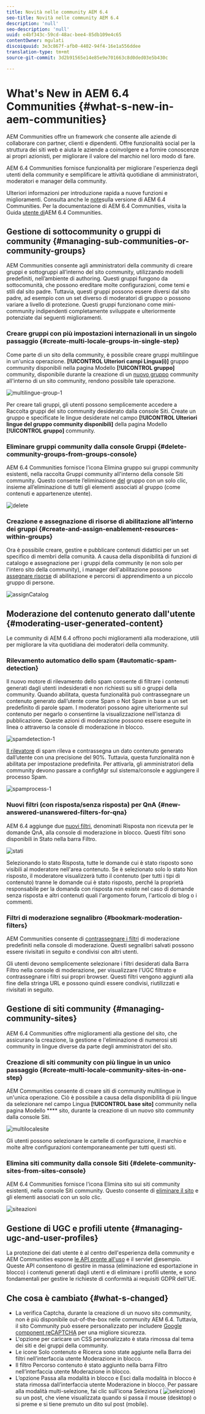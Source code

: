 ```yaml
---
title: Novità nelle community AEM 6.4
seo-title: Novità nelle community AEM 6.4
description: 'null'
seo-description: 'null'
uuid: e4bf343c-59cd-48ac-bee4-85db109e4c65
contentOwner: mgulati
discoiquuid: 3e3c867f-afb0-4402-94f4-16e1a556ddee
translation-type: tm+mt
source-git-commit: 3d2b91565e14e85e9e701663c8d0ded03e5b430c

---
```



# What&#39;s New in AEM 6.4 Communities {#what-s-new-in-aem-communities}

AEM Communities offre un framework che consente alle aziende di collaborare con partner, clienti e dipendenti. Offre funzionalità social per la struttura dei siti web e aiuta le aziende a coinvolgere e a fornire conoscenze ai propri azionisti, per migliorare il valore del marchio nel loro modo di fare.

AEM 6.4 Communities fornisce funzionalità per migliorare l&#39;esperienza degli utenti della community e semplificare le attività quotidiane di amministratori, moderatori e manager della community.

Ulteriori informazioni per introduzione rapida a nuove funzioni e miglioramenti. Consulta anche le [note](../release-notes/communities-release-notes.md)sulla versione di AEM 6.4 Communities. Per la documentazione di AEM 6.4 Communities, visita la Guida [utente di](home.md)AEM 6.4 Communities.

## Gestione di sottocommunity o gruppi di community {#managing-sub-communities-or-community-groups}

AEM Communities consente agli amministratori della community di creare gruppi e sottogruppi all’interno del sito community, utilizzando modelli predefiniti, nell’ambiente di authoring. Questi gruppi fungono da sottocomunità, che possono ereditare molte configurazioni, come temi e stili dal sito padre. Tuttavia, questi gruppi possono essere diversi dal sito padre, ad esempio con un set diverso di moderatori di gruppo o possono variare a livello di protezione. Questi gruppi funzionano come mini-community indipendenti completamente sviluppate e ulteriormente potenziate dai seguenti miglioramenti.

### Creare gruppi con più impostazioni internazionali in un singolo passaggio {#create-multi-locale-groups-in-single-step}

Come parte di un sito della community, è possibile creare gruppi multilingue in un&#39;unica operazione. **[!UICONTROL Ulteriori campi Lingua(i)]** gruppo community disponibili nella pagina Modello **[!UICONTROL gruppo]** community, disponibile durante la creazione di un [nuovo gruppo](groups.md) community all&#39;interno di un sito community, rendono possibile tale operazione.

![multilingue-group-1](assets/multilingualgroup-1.png)

Per creare tali gruppi, gli utenti possono semplicemente accedere a Raccolta gruppi del sito community desiderato dalla console Siti. Create un gruppo e specificate le lingue desiderate nel campo **[!UICONTROL Ulteriori lingue del gruppo community disponibili]** della pagina Modello **[!UICONTROL gruppo]** community.

### Eliminare gruppi community dalla console Gruppi {#delete-community-groups-from-groups-console}

AEM 6.4 Communities fornisce l&#39;icona Elimina gruppo sui gruppi community esistenti, nella raccolta Gruppi community all&#39;interno della console Siti community. Questo consente l’eliminazione [del](groups.md#deleting-the-group) gruppo con un solo clic, insieme all’eliminazione di tutti gli elementi associati al gruppo (come contenuti e appartenenze utente).

![delete](assets/deletegrp.png)

### Creazione e assegnazione di risorse di abilitazione all’interno dei gruppi {#create-and-assign-enablement-resources-within-groups}

Ora è possibile creare, gestire e pubblicare contenuti didattici per un set specifico di membri della comunità. A causa della disponibilità di funzioni di catalogo e assegnazione per i gruppi della community (e non solo per l&#39;intero sito della community), i manager dell&#39;abilitazione possono [assegnare risorse](resource.md) di abilitazione e percorsi di apprendimento a un piccolo gruppo di persone.

![assignCatalog](assets/assignmentcatalog.png)

## Moderazione del contenuto generato dall&#39;utente {#moderating-user-generated-content}

Le community di AEM 6.4 offrono pochi miglioramenti alla moderazione, utili per migliorare la vita quotidiana dei moderatori della community.

### Rilevamento automatico dello spam {#automatic-spam-detection}

Il nuovo motore di rilevamento dello spam consente di filtrare i contenuti generati dagli utenti indesiderati e non richiesti su siti o gruppi della community. Quando abilitata, questa funzionalità può contrassegnare un contenuto generato dall’utente come Spam o Not Spam in base a un set predefinito di parole spam. I moderatori possono agire ulteriormente sul contenuto per negarlo o consentirne la visualizzazione nell’istanza di pubblicazione. Queste azioni di moderazione possono essere eseguite in linea o attraverso la console di moderazione in blocco.

![spamdetection-1](assets/spamdetection-1.png)

[Il rilevatore](moderate-ugc.md#spam-detection) di spam rileva e contrassegna un dato contenuto generato dall’utente con una precisione del 90%. Tuttavia, questa funzionalità non è abilitata per impostazione predefinita. Per attivarla, gli amministratori della community devono passare a configMgr sul sistema/console e aggiungere il processo Spam.

![spamprocess-1](assets/spamprocess-1.png)

### Nuovi filtri (con risposta/senza risposta) per QnA {#new-answered-unanswered-filters-for-qna}

AEM 6.4 aggiunge due [nuovi filtri](moderation.md#filter-rail), denominati Risposta non ricevuta per le domande QnA, alla console di moderazione in blocco. Questi filtri sono disponibili in Stato nella barra Filtro.

![stati](assets/statuses.png)

Selezionando lo stato Risposta, tutte le domande cui è stato risposto sono visibili al moderatore nell&#39;area contenuto. Se è selezionato solo lo stato Non risposto, il moderatore visualizzerà tutto il contenuto (per tutti i tipi di contenuto) tranne le domande cui è stato risposto, perché la proprietà responsabile per la domanda con risposta non esiste nel caso di domande senza risposta e altri contenuti quali l&#39;argomento forum, l&#39;articolo di blog o i commenti.

### Filtri di moderazione segnalibro {#bookmark-moderation-filters}

AEM Communities consente di [contrassegnare i filtri](moderation.md#filter-rail) di moderazione predefiniti nella console di moderazione. Questi segnalibri salvati possono essere rivisitati in seguito e condivisi con altri utenti.

Gli utenti devono semplicemente selezionare i filtri desiderati dalla Barra Filtro nella console di moderazione, per visualizzare l&#39;UGC filtrato e contrassegnare i filtri sui propri browser. Questi filtri vengono aggiunti alla fine della stringa URL e possono quindi essere condivisi, riutilizzati e rivisitati in seguito.

## Gestione di siti community {#managing-community-sites}

AEM 6.4 Communities offre miglioramenti alla gestione del sito, che assicurano la creazione, la gestione e l&#39;eliminazione di numerosi siti community in lingue diverse da parte degli amministratori del sito.

### Creazione di siti community con più lingue in un unico passaggio {#create-multi-locale-community-sites-in-one-step}

AEM Communities consente di creare siti [](create-site.md) di community multilingue in un&#39;unica operazione. Ciò è possibile a causa della disponibilità di più lingue da selezionare nel campo Lingua **[!UICONTROL base sito]** community nella pagina Modello **** sito, durante la creazione di un nuovo sito community dalla console Siti.

![multilocalesite](assets/multilocalesite.png)

Gli utenti possono selezionare le cartelle di configurazione, il marchio e molte altre configurazioni contemporaneamente per tutti questi siti.

### Elimina siti community dalla console Siti {#delete-community-sites-from-sites-console}

AEM 6.4 Communities fornisce l&#39;icona Elimina sito sui siti community esistenti, nella console Siti community. Questo consente di [eliminare il sito](create-site.md) e gli elementi associati con un solo clic.

![siteazioni](assets/siteactions.png)

## Gestione di UGC e profili utente {#managing-ugc-and-user-profiles}

La protezione dei dati utente è al centro dell&#39;esperienza della community e AEM Communities espone [le API pronte all&#39;uso](user-ugc-management-service.md) e il servlet [di](https://github.com/Adobe-Marketing-Cloud/aem-communities-ugc-migration/tree/master/bundles/communities-ugc-management-servlet)esempio. Queste API consentono di gestire in massa (eliminazione ed esportazione in blocco) i contenuti generati dagli utenti e di eliminare i profili utente, e sono fondamentali per gestire le richieste di conformità ai requisiti GDPR dell&#39;UE.

## Che cosa è cambiato {#what-s-changed}

* La verifica Captcha, durante la creazione di un nuovo sito community, non è più disponibile out-of-the-box nelle community AEM 6.4. Tuttavia, il sito Community può essere personalizzato per includere [Google component reCAPTCHA](https://helpx.adobe.com/experience-manager/using/aem_recaptcha.html) per una migliore sicurezza.
* L&#39;opzione per caricare un CSS personalizzato è stata rimossa dal tema dei siti e dei gruppi della community.
* Le icone Solo contenuto e Ricerca sono state aggiunte nella Barra dei filtri nell’interfaccia utente Moderazione in blocco.
* Il filtro Percorso contenuto è stato aggiunto nella barra Filtro nell’interfaccia utente Moderazione in blocco.
* L’opzione Passa alla modalità in blocco e Esci dalla modalità in blocco è stata rimossa dall’interfaccia utente Moderazione in blocco. Per passare alla modalità multi-selezione, fai clic sull’icona Seleziona ( ![selezione](assets/selecticon.png)) su un post, che viene visualizzata quando si passa il mouse (desktop) o si preme e si tiene premuto un dito sul post (mobile).
